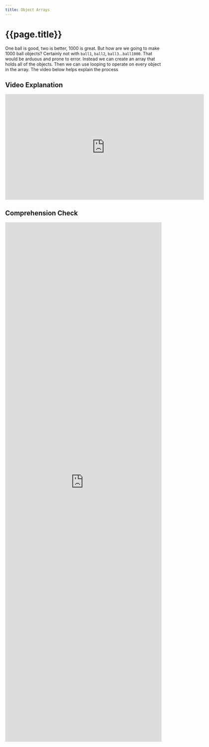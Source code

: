 ```yaml
---
title: Object Arrays
---
```


# {{page.title}}

One ball is good, two is better, 1000 is great. But how are we going to make 1000 ball objects? Certainly not with `ball1`, `ball2`, `ball3`...`ball1000`. That would be arduous and prone to error. Instead we can create an array that holds all of the objects. Then we can use looping to operate on every object in the array. The video below helps explain the process

## Video Explanation
<iframe width="640 " height="340" src="https://www.youtube.com/embed/fBqaA7zRO58" frameborder="0" allow="accelerometer; autoplay; encrypted-media; gyroscope; picture-in-picture" allowfullscreen></iframe>

## Comprehension Check

<iframe src="https://docs.google.com/forms/d/e/1FAIpQLSeJOaUPatVfXxNxWf-RtkKj88oFenyfcUgspkq5IfAAVxHX0Q/viewform?embedded=true" width="100%" height="1670" frameborder="0" marginheight="0" marginwidth="0">Loading...</iframe>